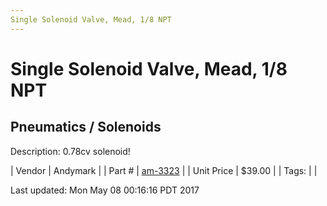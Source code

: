 ```yaml
---
Single Solenoid Valve, Mead, 1/8 NPT
---
```

# Single Solenoid Valve, Mead, 1/8 NPT
## Pneumatics / Solenoids
Description: 	0.78cv solenoid! 

| Vendor | Andymark | 
| Part # | [am-3323](http://www.andymark.com/Pnuematic-p/am-3323.htm) | 
| Unit Price | $39.00 | 
| Tags: |  | 

Last updated: Mon May 08 00:16:16 PDT 2017